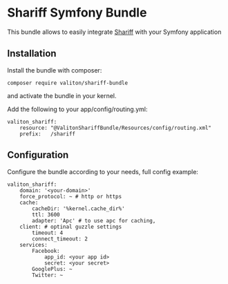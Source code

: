 # Shariff Symfony Bundle

This bundle allows to easily integrate [Shariff](https://github.com/heiseonline/shariff-backend-php) with your Symfony application

Installation
------------

Install the bundle with composer:

```
composer require valiton/shariff-bundle
```

and activate the bundle in your kernel.

Add the following to your app/config/routing.yml:

```
valiton_shariff:
    resource: "@ValitonShariffBundle/Resources/config/routing.xml"
    prefix:   /shariff
```

Configuration
-------------

Configure the bundle according to your needs, full config example:

```
valiton_shariff:
    domain: '<your-domain>' 
    force_protocol: ~ # http or https
    cache:
        cacheDir: '%kernel.cache_dir%'   
        ttl: 3600
        adapter: 'Apc' # to use apc for caching, 
    client: # optinal guzzle settings
        timeout: 4
        connect_timeout: 2
    services:
        Facebook:
            app_id: <your app id>
            secret: <your secret>
        GooglePlus: ~
        Twitter: ~
```

